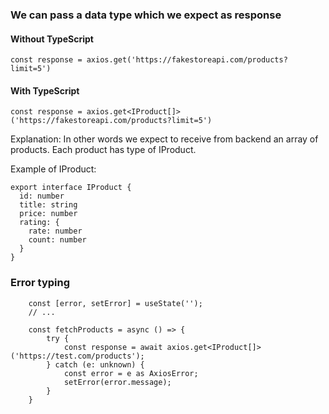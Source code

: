 ### We can pass a data type which we expect as response

#### Without TypeScript
```const response = axios.get('https://fakestoreapi.com/products?limit=5')```

#### With TypeScript
```const response = axios.get<IProduct[]>('https://fakestoreapi.com/products?limit=5')```

Explanation: In other words we expect to receive from backend an array of products. Each product
has type of IProduct.

Example of IProduct:
```
export interface IProduct {
  id: number
  title: string
  price: number
  rating: {
    rate: number
    count: number
  }
}
```


### Error typing

```
    const [error, setError] = useState('');
    // ...
    
    const fetchProducts = async () => {
        try {
            const response = await axios.get<IProduct[]>('https://test.com/products');
        } catch (e: unknown) {
            const error = e as AxiosError;
            setError(error.message);
        }
    }
```